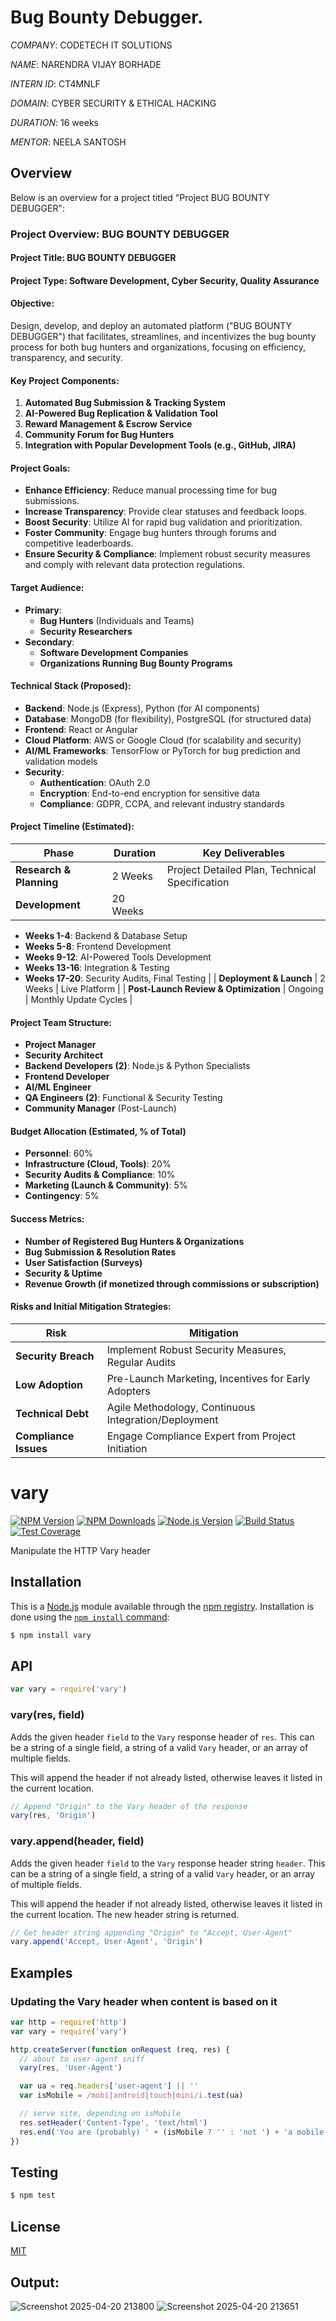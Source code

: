 # Bug Bounty Debugger. 

*COMPANY*: CODETECH IT SOLUTIONS

*NAME*: NARENDRA VIJAY BORHADE

*INTERN ID*: CT4MNLF

*DOMAIN*: CYBER SECURITY & ETHICAL HACKING

*DURATION*: 16 weeks

*MENTOR*: NEELA SANTOSH

## Overview
Below is an overview for a project titled "Project BUG BOUNTY DEBUGGER":

### **Project Overview: BUG BOUNTY DEBUGGER**

#### **Project Title:** BUG BOUNTY DEBUGGER
#### **Project Type:** Software Development, Cyber Security, Quality Assurance
#### **Objective:**
Design, develop, and deploy an automated platform ("BUG BOUNTY DEBUGGER") that facilitates, streamlines, and incentivizes the bug bounty process for both bug hunters and organizations, focusing on efficiency, transparency, and security.

#### **Key Project Components:**

1. **Automated Bug Submission & Tracking System**
2. **AI-Powered Bug Replication & Validation Tool**
3. **Reward Management & Escrow Service**
4. **Community Forum for Bug Hunters**
5. **Integration with Popular Development Tools (e.g., GitHub, JIRA)**

#### **Project Goals:**

- **Enhance Efficiency**: Reduce manual processing time for bug submissions.
- **Increase Transparency**: Provide clear statuses and feedback loops.
- **Boost Security**: Utilize AI for rapid bug validation and prioritization.
- **Foster Community**: Engage bug hunters through forums and competitive leaderboards.
- **Ensure Security & Compliance**: Implement robust security measures and comply with relevant data protection regulations.

#### **Target Audience:**

- **Primary**:
  - **Bug Hunters** (Individuals and Teams)
  - **Security Researchers**
- **Secondary**:
  - **Software Development Companies**
  - **Organizations Running Bug Bounty Programs**

#### **Technical Stack (Proposed):**

- **Backend**: Node.js (Express), Python (for AI components)
- **Database**: MongoDB (for flexibility), PostgreSQL (for structured data)
- **Frontend**: React or Angular
- **Cloud Platform**: AWS or Google Cloud (for scalability and security)
- **AI/ML Frameworks**: TensorFlow or PyTorch for bug prediction and validation models
- **Security**:
  - **Authentication**: OAuth 2.0
  - **Encryption**: End-to-end encryption for sensitive data
  - **Compliance**: GDPR, CCPA, and relevant industry standards

#### **Project Timeline (Estimated):**

| **Phase** | **Duration** | **Key Deliverables** |
| --- | --- | --- |
| **Research & Planning** | 2 Weeks | Project Detailed Plan, Technical Specification |
| **Development** | 20 Weeks | 
  - **Weeks 1-4**: Backend & Database Setup
  - **Weeks 5-8**: Frontend Development
  - **Weeks 9-12**: AI-Powered Tools Development
  - **Weeks 13-16**: Integration & Testing
  - **Weeks 17-20**: Security Audits, Final Testing |
| **Deployment & Launch** | 2 Weeks | Live Platform |
| **Post-Launch Review & Optimization** | Ongoing | Monthly Update Cycles |

#### **Project Team Structure:**

- **Project Manager**
- **Security Architect**
- **Backend Developers (2)**: Node.js & Python Specialists
- **Frontend Developer**
- **AI/ML Engineer**
- **QA Engineers (2)**: Functional & Security Testing
- **Community Manager** (Post-Launch)

#### **Budget Allocation (Estimated, % of Total)**

- **Personnel**: 60%
- **Infrastructure (Cloud, Tools)**: 20%
- **Security Audits & Compliance**: 10%
- **Marketing (Launch & Community)**: 5%
- **Contingency**: 5%

#### **Success Metrics:**

- **Number of Registered Bug Hunters & Organizations**
- **Bug Submission & Resolution Rates**
- **User Satisfaction (Surveys)**
- **Security & Uptime**
- **Revenue Growth (if monetized through commissions or subscription)**

#### **Risks and Initial Mitigation Strategies:**

| **Risk** | **Mitigation** |
| --- | --- |
| **Security Breach** | Implement Robust Security Measures, Regular Audits |
| **Low Adoption** | Pre-Launch Marketing, Incentives for Early Adopters |
| **Technical Debt** | Agile Methodology, Continuous Integration/Deployment |
| **Compliance Issues** | Engage Compliance Expert from Project Initiation |

# vary

[![NPM Version][npm-image]][npm-url]
[![NPM Downloads][downloads-image]][downloads-url]
[![Node.js Version][node-version-image]][node-version-url]
[![Build Status][travis-image]][travis-url]
[![Test Coverage][coveralls-image]][coveralls-url]

Manipulate the HTTP Vary header

## Installation

This is a [Node.js](https://nodejs.org/en/) module available through the
[npm registry](https://www.npmjs.com/). Installation is done using the
[`npm install` command](https://docs.npmjs.com/getting-started/installing-npm-packages-locally): 

```sh
$ npm install vary
```

## API

<!-- eslint-disable no-unused-vars -->

```js
var vary = require('vary')
```

### vary(res, field)

Adds the given header `field` to the `Vary` response header of `res`.
This can be a string of a single field, a string of a valid `Vary`
header, or an array of multiple fields.

This will append the header if not already listed, otherwise leaves
it listed in the current location.

<!-- eslint-disable no-undef -->

```js
// Append "Origin" to the Vary header of the response
vary(res, 'Origin')
```

### vary.append(header, field)

Adds the given header `field` to the `Vary` response header string `header`.
This can be a string of a single field, a string of a valid `Vary` header,
or an array of multiple fields.

This will append the header if not already listed, otherwise leaves
it listed in the current location. The new header string is returned.

<!-- eslint-disable no-undef -->

```js
// Get header string appending "Origin" to "Accept, User-Agent"
vary.append('Accept, User-Agent', 'Origin')
```

## Examples

### Updating the Vary header when content is based on it

```js
var http = require('http')
var vary = require('vary')

http.createServer(function onRequest (req, res) {
  // about to user-agent sniff
  vary(res, 'User-Agent')

  var ua = req.headers['user-agent'] || ''
  var isMobile = /mobi|android|touch|mini/i.test(ua)

  // serve site, depending on isMobile
  res.setHeader('Content-Type', 'text/html')
  res.end('You are (probably) ' + (isMobile ? '' : 'not ') + 'a mobile user')
})
```

## Testing

```sh
$ npm test
```

## License

[MIT](LICENSE)

[npm-image]: https://img.shields.io/npm/v/vary.svg
[npm-url]: https://npmjs.org/package/vary
[node-version-image]: https://img.shields.io/node/v/vary.svg
[node-version-url]: https://nodejs.org/en/download
[travis-image]: https://img.shields.io/travis/jshttp/vary/master.svg
[travis-url]: https://travis-ci.org/jshttp/vary
[coveralls-image]: https://img.shields.io/coveralls/jshttp/vary/master.svg
[coveralls-url]: https://coveralls.io/r/jshttp/vary
[downloads-image]: https://img.shields.io/npm/dm/vary.svg
[downloads-url]: https://npmjs.org/package/vary

## Output: 

![Screenshot 2025-04-20 213800](https://github.com/user-attachments/assets/1632b61c-a94b-41f6-8ab0-a183158902f4)
![Screenshot 2025-04-20 213651](https://github.com/user-attachments/assets/bab5ed68-87de-4211-9f59-03e6519dc1d3)

